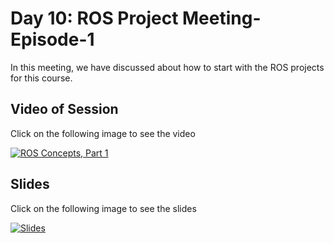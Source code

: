 # Day 10: ROS Project Meeting-Episode-1

In this meeting, we have discussed about how to start with the ROS projects for this course.


## Video of Session

Click on the following image to see the video

[![ROS Concepts, Part 1](https://img.youtube.com/vi/i7089vNi4Xg/0.jpg)](https://drive.google.com/file/d/1E6ygiWlzNdLw_AHXLM6teNTjyP9M-vHa/view?usp=sharing)

## Slides

Click on the following image to see the slides

[![Slides](https://img.youtube.com/vi/i7089vNi4Xg/0.jpg)](ros-meeting-episode-1.pdf)



